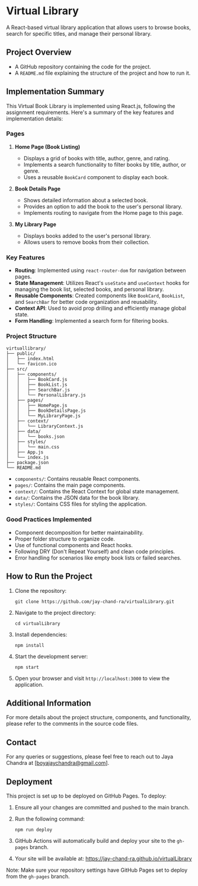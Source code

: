 # Virtual Library

A React-based virtual library application that allows users to browse books, search for specific titles, and manage their personal library.

## Project Overview

- A GitHub repository containing the code for the project.
- A `README.md` file explaining the structure of the project and how to run it.

## Implementation Summary

This Virtual Book Library is implemented using React.js, following the assignment requirements. Here's a summary of the key features and implementation details:

### Pages

1. **Home Page (Book Listing)**
   - Displays a grid of books with title, author, genre, and rating.
   - Implements a search functionality to filter books by title, author, or genre.
   - Uses a reusable `BookCard` component to display each book.

2. **Book Details Page**
   - Shows detailed information about a selected book.
   - Provides an option to add the book to the user's personal library.
   - Implements routing to navigate from the Home page to this page.

3. **My Library Page**
   - Displays books added to the user's personal library.
   - Allows users to remove books from their collection.

### Key Features

- **Routing**: Implemented using `react-router-dom` for navigation between pages.
- **State Management**: Utilizes React's `useState` and `useContext` hooks for managing the book list, selected books, and personal library.
- **Reusable Components**: Created components like `BookCard`, `BookList`, and `SearchBar` for better code organization and reusability.
- **Context API**: Used to avoid prop drilling and efficiently manage global state.
- **Form Handling**: Implemented a search form for filtering books.

### Project Structure

```
virtuallibrary/
├── public/
│   ├── index.html
│   └── favicon.ico
├── src/
│   ├── components/
│   │   ├── BookCard.js
│   │   ├── BookList.js
│   │   ├── SearchBar.js
│   │   └── PersonalLibrary.js
│   ├── pages/
│   │   ├── HomePage.js
│   │   ├── BookDetailsPage.js
│   │   └── MyLibraryPage.js
│   ├── context/
│   │   └── LibraryContext.js
│   ├── data/
│   │   └── books.json
│   ├── styles/
│   │   └── main.css
│   ├── App.js
│   └── index.js
├── package.json
└── README.md
```

- `components/`: Contains reusable React components.
- `pages/`: Contains the main page components.
- `context/`: Contains the React Context for global state management.
- `data/`: Contains the JSON data for the book library.
- `styles/`: Contains CSS files for styling the application.

### Good Practices Implemented

- Component decomposition for better maintainability.
- Proper folder structure to organize code.
- Use of functional components and React hooks.
- Following DRY (Don't Repeat Yourself) and clean code principles.
- Error handling for scenarios like empty book lists or failed searches.

## How to Run the Project

1. Clone the repository:
   ```
   git clone https://github.com/jay-chand-ra/virtualLibrary.git
   ```

2. Navigate to the project directory:
   ```
   cd virtualLibrary
   ```

3. Install dependencies:
   ```
   npm install
   ```

4. Start the development server:
   ```
   npm start
   ```

5. Open your browser and visit `http://localhost:3000` to view the application.

## Additional Information

For more details about the project structure, components, and functionality, please refer to the comments in the source code files.

## Contact

For any queries or suggestions, please feel free to reach out to Jaya Chandra at [boyajaychandra@gmail.com].

## Deployment

This project is set up to be deployed on GitHub Pages. To deploy:

1. Ensure all your changes are committed and pushed to the main branch.

2. Run the following command:
   ```
   npm run deploy
   ```

3. GitHub Actions will automatically build and deploy your site to the `gh-pages` branch.

4. Your site will be available at: https://jay-chand-ra.github.io/virtualLibrary

Note: Make sure your repository settings have GitHub Pages set to deploy from the `gh-pages` branch.
